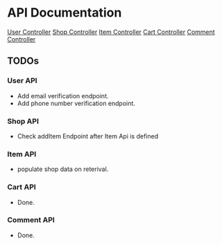 # API Documentation

[User Controller](./documentations/api/userController.md)
[Shop Controller](./documentations/api/shopController.md)
[Item Controller](./documentations/api/itemController.md)
[Cart Controller](./documentations/api/cartController.md)
[Comment Controller](./documentations/api/commentController.md)

## TODOs

### User API

- Add email verification endpoint.
- Add phone number verification endpoint.

### Shop API

- Check addItem Endpoint after Item Api is defined

### Item API

- populate shop data on reterival.

### Cart API

- Done.

### Comment API

- Done.
